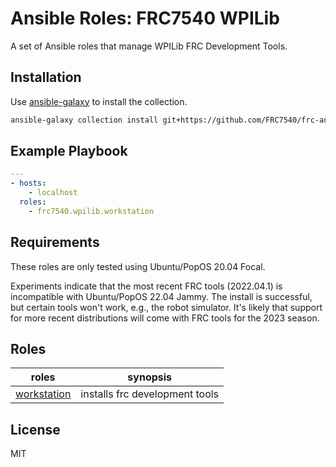 # Ansible Roles: FRC7540 WPILib

A set of Ansible roles that manage WPILib FRC Development Tools.

## Installation

Use [ansible-galaxy] to install the collection.

```bash
ansible-galaxy collection install git+https://github.com/FRC7540/frc-ansible.git
```

[ansible-galaxy]:
  https://docs.ansible.com/ansible/devel/collections_guide/collections_installing.html

## Example Playbook

```yaml
---
- hosts:
    - localhost
  roles:
    - frc7540.wpilib.workstation
```

## Requirements

These roles are only tested using Ubuntu/PopOS 20.04 Focal.

Experiments indicate that the most recent FRC tools (2022.04.1) is incompatible
with Ubuntu/PopOS 22.04 Jammy. The install is successful, but certain tools
won't work, e.g., the robot simulator. It's likely that support for more recent
distributions will come with FRC tools for the 2023 season.

## Roles

| roles         | synopsis                       |
| ------------- | ------------------------------ |
| [workstation] | installs frc development tools |

[workstation]: ./roles/workstation/README.md

## License

MIT

